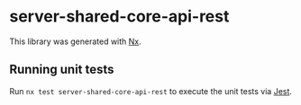 # server-shared-core-api-rest

This library was generated with [Nx](https://nx.dev).

## Running unit tests

Run `nx test server-shared-core-api-rest` to execute the unit tests via [Jest](https://jestjs.io).
